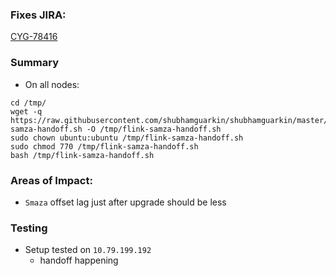 ### Fixes JIRA:

[CYG-78416](https://jira.eng.vmware.com/browse/CYG-78416)


### Summary


- On all nodes:
```
cd /tmp/
wget -q https://raw.githubusercontent.com/shubhamguarkin/shubhamguarkin/master/flink-samza-handoff.sh -O /tmp/flink-samza-handoff.sh
sudo chown ubuntu:ubuntu /tmp/flink-samza-handoff.sh 
sudo chmod 770 /tmp/flink-samza-handoff.sh
bash /tmp/flink-samza-handoff.sh 
```





### Areas of Impact:

* `Smaza` offset lag just after upgrade should be less
### Testing


* Setup tested on `10.79.199.192`
   * handoff happening

